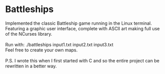 # Battleships
Implemented the classic Battleship game running in the Linux terminal. <br />
Featuring a graphic user interface, complete with ASCII art making full use of the NCurses library. <br />
<br />
Run with: ./battleships input1.txt input2.txt input3.txt <br />
Feel free to create your own maps.
<br /><br />
P.S. I wrote this when I first started with C and so the entire project can be rewritten in a better way.
